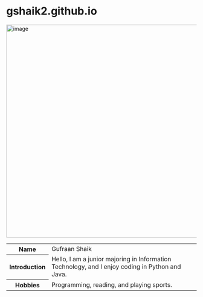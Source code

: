 # gshaik2.github.io
<img width="563" alt="image" src="https://github.com/user-attachments/assets/981fe107-1d2c-4052-9f01-38be67ad6e86">
<table>
        <tr>
            <th>Name</th>
            <td>Gufraan Shaik</td>
        </tr>
        <tr>
            <th>Introduction</th>
            <td>Hello, I am a junior majoring in Information Technology, and I enjoy coding in Python and Java.</td>
        </tr>
        <tr>
            <th>Hobbies</th>
            <td>Programming, reading, and playing sports.</td>
        </tr>
    </table>
